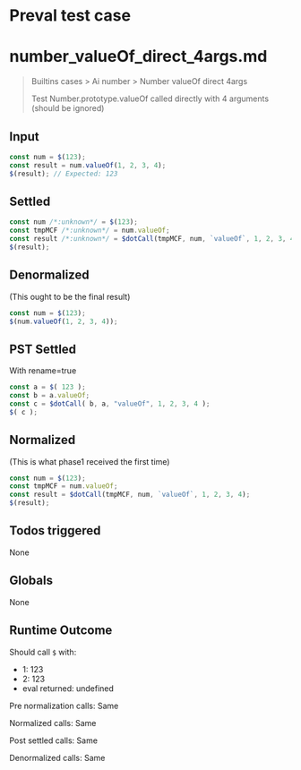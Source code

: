# Preval test case

# number_valueOf_direct_4args.md

> Builtins cases > Ai number > Number valueOf direct 4args
>
> Test Number.prototype.valueOf called directly with 4 arguments (should be ignored)

## Input

`````js filename=intro
const num = $(123);
const result = num.valueOf(1, 2, 3, 4);
$(result); // Expected: 123
`````


## Settled


`````js filename=intro
const num /*:unknown*/ = $(123);
const tmpMCF /*:unknown*/ = num.valueOf;
const result /*:unknown*/ = $dotCall(tmpMCF, num, `valueOf`, 1, 2, 3, 4);
$(result);
`````


## Denormalized
(This ought to be the final result)

`````js filename=intro
const num = $(123);
$(num.valueOf(1, 2, 3, 4));
`````


## PST Settled
With rename=true

`````js filename=intro
const a = $( 123 );
const b = a.valueOf;
const c = $dotCall( b, a, "valueOf", 1, 2, 3, 4 );
$( c );
`````


## Normalized
(This is what phase1 received the first time)

`````js filename=intro
const num = $(123);
const tmpMCF = num.valueOf;
const result = $dotCall(tmpMCF, num, `valueOf`, 1, 2, 3, 4);
$(result);
`````


## Todos triggered


None


## Globals


None


## Runtime Outcome


Should call `$` with:
 - 1: 123
 - 2: 123
 - eval returned: undefined

Pre normalization calls: Same

Normalized calls: Same

Post settled calls: Same

Denormalized calls: Same
